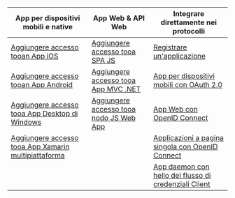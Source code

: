 | App per dispositivi mobili e native | App Web & API Web | Integrare direttamente nei protocolli |
| --- | --- | --- |
| [Aggiungere accesso tooan App iOS](../articles/active-directory/develop/GuidedSetups/active-directory-ios.md) | [Aggiungere accesso tooa SPA JS](../articles/active-directory/develop/GuidedSetups/active-directory-javascriptspa.md) |[Registrare un'applicazione](../articles/active-directory/develop/active-directory-v2-app-registration.md) | 
| [Aggiungere accesso tooan App Android](../articles/active-directory/develop/guidedsetups/active-directory-mobileanddesktopapp-android-intro.md) | [Aggiungere accesso tooa App MVC .NET](../articles/active-directory/develop/guidedsetups/active-directory-serversidewebapp-aspnetwebappowin-intro.md) |[App per dispositivi mobili con OAuth 2.0](../articles/active-directory/develop/active-directory-v2-protocols-oauth-code.md) |
| [Aggiungere accesso tooa App Desktop di Windows](../articles/active-directory/develop/guidedsetups/active-directory-mobileanddesktopapp-windowsdesktop-intro.md) |[Aggiungere accesso tooa nodo JS Web App](../articles/active-directory/develop/active-directory-v2-devquickstarts-node-web.md) |[App Web con OpenID Connect](../articles/active-directory/develop/active-directory-v2-protocols-oidc.md) |
| [Aggiungere accesso tooa App Xamarin multipiattaforma](https://github.com/Azure-Samples/active-directory-xamarin-native-v2)|  |[Applicazioni a pagina singola con OpenID Connect](../articles/active-directory/develop/active-directory-v2-protocols-implicit.md) |
|  |  | [App daemon con hello del flusso di credenziali Client](../articles/active-directory/develop/active-directory-v2-protocols-oauth-client-creds.md) |
